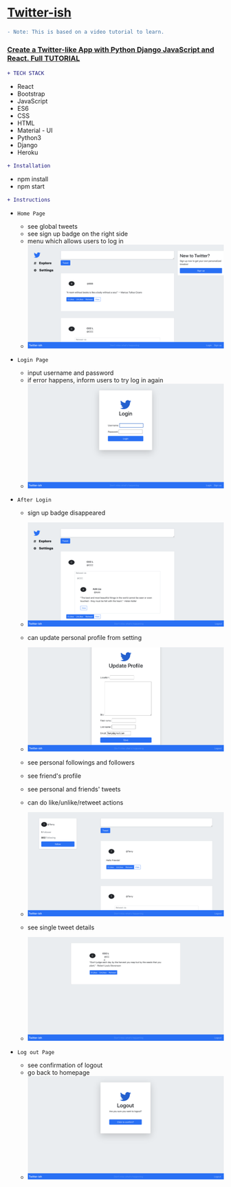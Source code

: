# [Twitter-ish](https://my-twitter-ish.herokuapp.com/)   
``` diff
- Note: This is based on a video tutorial to learn. 
```
### [Create a Twitter-like App with Python Django JavaScript and React. Full TUTORIAL](https://www.youtube.com/watch?v=f1R_bykXHGE)


```diff
+ TECH STACK
```
* React
* Bootstrap
* JavaScript
* ES6
* CSS
* HTML
* Material - UI
* Python3
* Django
* Heroku

```diff
+ Installation
```
* npm install
* npm start

```diff
+ Instructions
```

- ```Home Page ```
  - see global tweets
  - see sign up badge on the right side
  - menu which allows users to log in
  - ![GitHub Logo](/images/0.png)
  
- ```Login Page ```
  - input username and password
  - if error happens, inform users to try log in again
  - ![GitHub Logo](/images/1.png)
  
- ```After Login```
  - sign up badge disappeared
  - ![GitHub Logo](/images/2.png)
  - can update personal profile from setting
  - ![GitHub Logo](/images/5.png)

  - see personal followings and followers
  - see friend's profile
  - see personal and friends' tweets
  - can do like/unlike/retweet actions
  - ![GitHub Logo](/images/4.png)
 
  - see single tweet details
  - ![GitHub Logo](/images/3.png)
 
  
- ```Log out Page ```
  - see confirmation of logout
  - go back to homepage
  - ![GitHub Logo](/images/6.png)
